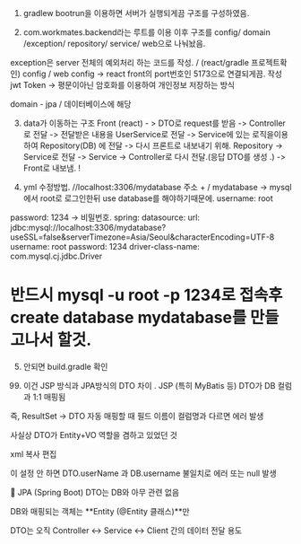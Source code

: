 1. gradlew bootrun을 이용하면 서버가 실행되게끔 구조를 구성하였음.

2. com.workmates.backend라는 루트를 이용 이후 구조를 config/ domain /exception/ repository/ service/ web으로 나눠놨음. 

exception은 server 전체의 예외처리 하는 코드를 작성. / (react/gradle 프로젝트확인)
config / web config -> react front의 port번호인 5173으로 연결되게끔. 작성 
jwt Token -> 평문이아닌 암호화를 이용하여 개인정보 저장하는 방식 

domain - jpa / 데이터베이스에 해당

3. data가 이동하는 구조
Front (react) - > 
DTO로 request를 받음 
-> Controller로 전달
-> 전달받은 내용을 UserService로 전달 
-> Service에 있는 로직을이용하여 Repository(DB) 에 전달
-> 다시 프론트로 내보내기 위해. Repository -> Service로 전달
-> Service -> Controller로 다시 전달.(응답 DTO를 생성 .)
-> Front로 내보냄. !

4.  yml 수정방법. 
//localhost:3306/mydatabase 
 주소 + / mydatabase -> mysql에서 root로 로그인한뒤 use database를 해야하기때문에.
 username: root 
 <!-- cmd : mysql -u root -p -->
 password: 1234  -> 비밀번호. 
spring:
  datasource:
    url: jdbc:mysql://localhost:3306/mydatabase?useSSL=false&serverTimezone=Asia/Seoul&characterEncoding=UTF-8
    username: root
    password: 1234
    driver-class-name: com.mysql.cj.jdbc.Driver
# 반드시 mysql -u root -p 1234로 접속후 create database mydatabase를 만들고나서 할것.

5. 안되면 build.gradle 확인 
<!-- 의존성 에러일 수도 있음.  -->



99. 이건 JSP 방식과 JPA방식의 DTO 차이 . 
JSP (특히 MyBatis 등)
DTO가 DB 컬럼과 1:1 매핑됨

즉, ResultSet → DTO 자동 매핑할 때 필드 이름이 컬럼명과 다르면 에러 발생

사실상 DTO가 Entity+VO 역할을 겸하고 있었던 것

xml
복사
편집
<!-- 예: MyBatis Mapper.xml -->
<result property="userName" column="username" />
이 설정 안 하면 DTO.userName 과 DB.username 불일치로 에러 또는 null 발생

🔸 JPA (Spring Boot)
DTO는 DB와 아무 관련 없음

DB와 매핑되는 객체는 **Entity (@Entity 클래스)**만

DTO는 오직 Controller ↔ Service ↔ Client 간의 데이터 전달 용도